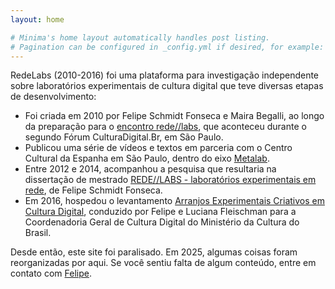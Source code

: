 ```yaml
---
layout: home

# Minima's home layout automatically handles post listing.
# Pagination can be configured in _config.yml if desired, for example:
---
```


RedeLabs (2010-2016) foi uma plataforma para investigação independente sobre laboratórios experimentais de cultura digital que teve diversas etapas de desenvolvimento:

- Foi criada em 2010 por Felipe Schmidt Fonseca e Maira Begalli, ao longo da preparação para o [encontro rede//labs](/encontro-redelabs), que aconteceu durante o segundo Fórum CulturaDigital.Br, em São Paulo.
- Publicou uma série de vídeos e textos em parceria com o Centro Cultural da Espanha em São Paulo, dentro do eixo [Metalab](/metalab).
- Entre 2012 e 2014, acompanhou a pesquisa que resultaria na dissertação de mestrado [REDE//LABS - laboratórios experimentais em rede](/redelabs-fsf), de Felipe Schmidt Fonseca.
- Em 2016, hospedou o levantamento [Arranjos Experimentais Criativos em Cultura Digital](/arranjos-experimentais), conduzido por Felipe e Luciana Fleischman para a Coordenadoria Geral de Cultura Digital do Ministério da Cultura do Brasil.

Desde então, este site foi paralisado. Em 2025, algumas coisas foram reorganizadas por aqui. Se você sentiu falta de algum conteúdo, entre em contato com [Felipe](https://is.efeefe.me).
